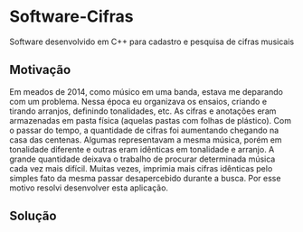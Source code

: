 # Software-Cifras
Software desenvolvido em C++ para cadastro e pesquisa de cifras musicais

## Motivação
Em meados de 2014, como músico em uma banda, estava me deparando com um problema. Nessa época eu organizava os ensaios, criando e tirando arranjos, definindo tonalidades, etc. As cifras e anotações eram armazenadas em pasta física (aquelas pastas com folhas de plástico). Com o passar do tempo, a quantidade de cifras foi aumentando chegando na casa das centenas. Algumas representavam a mesma música, porém em tonalidade diferente e outras eram idênticas em tonalidade e arranjo. A grande quantidade deixava o trabalho de procurar determinada música cada vez mais difícil. Muitas vezes, imprimia mais cifras idênticas pelo simples fato da mesma passar desapercebido durante a busca. Por esse motivo resolvi desenvolver esta aplicação.

## Solução
